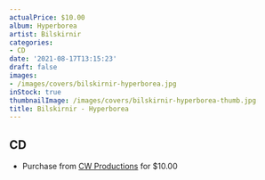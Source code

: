 ```yaml
---
actualPrice: $10.00
album: Hyperborea
artist: Bilskirnir
categories:
- CD
date: '2021-08-17T13:15:23'
draft: false
images:
- /images/covers/bilskirnir-hyperborea.jpg
inStock: true
thumbnailImage: /images/covers/bilskirnir-hyperborea-thumb.jpg
title: Bilskirnir - Hyperborea
---
```


## CD
* Purchase from [CW Productions](https://shop.cwproductions.net/products/bilskirnir-hyperborea-cd) for $10.00
